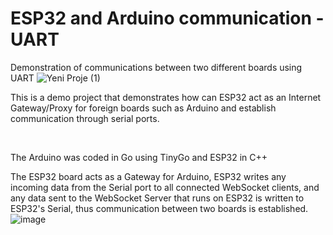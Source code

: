 # ESP32 and Arduino communication - UART
Demonstration of communications between two different boards using UART
![Yeni Proje (1)](https://github.com/roku-on-it/esp32-arduino-serial-comms/assets/46532725/a2153620-d293-4cf1-af35-6c98a5f9a9e0)

This is a demo project that demonstrates how can ESP32 act as an Internet Gateway/Proxy for foreign boards such as Arduino and establish communication through serial ports.

<br>

The Arduino was coded in Go using TinyGo and ESP32 in C++

The ESP32 board acts as a Gateway for Arduino, ESP32 writes any incoming data from the Serial port to all connected WebSocket clients, and any data sent to the WebSocket Server that runs on ESP32 is written to ESP32's Serial, thus communication between two boards is established.
![image](https://github.com/roku-on-it/esp32-arduino-serial-comms/assets/46532725/3da71615-323a-4600-83e9-5bf0db3bce89)
